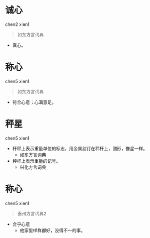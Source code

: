 # 诚心
chen2 xien1
> 如东方言词典
- 真心。

# 称心
chen5 xien1
> 如东方言词典
- 符合心意；心满意足。

# 秤星
chen5 xien1
+ 秆秤上表示重量单位的标志，用金属丝钉在秤杆上，圆形，像星一样。
  * 如东方言词典
+ 秤杆上表示重量的记号。
  * 兴化方言词典


# 称心
chen5 xien1
> 泰州方言词典2
- 合乎心意
  - 他家里样样都好，没得不～的事。